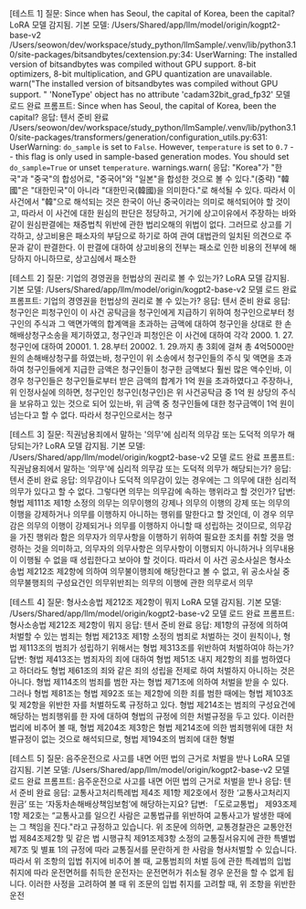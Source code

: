 [테스트 1] 질문: Since when has Seoul, the capital of Korea, been the capital?
LoRA 모델 감지됨. 기본 모델: /Users/Shared/app/llm/model/origin/kogpt2-base-v2
/Users/seowon/dev/workspace/study_python/llmSample/.venv/lib/python3.10/site-packages/bitsandbytes/cextension.py:34: UserWarning: The installed version of bitsandbytes was compiled without GPU support. 8-bit optimizers, 8-bit multiplication, and GPU quantization are unavailable.
  warn("The installed version of bitsandbytes was compiled without GPU support. "
'NoneType' object has no attribute 'cadam32bit_grad_fp32'
모델 로드 완료
프롬프트: Since when has Seoul, the capital of Korea, been the capital?
응답:
텐서 준비 완료
/Users/seowon/dev/workspace/study_python/llmSample/.venv/lib/python3.10/site-packages/transformers/generation/configuration_utils.py:631: UserWarning: `do_sample` is set to `False`. However, `temperature` is set to `0.7` -- this flag is only used in sample-based generation modes. You should set `do_sample=True` or unset `temperature`.
  warnings.warn(
응답: "Korea"가 "한국"과 "중국"의 합성어로, "중국어"와 "일본"을 합성한 것으로 볼 수 있다."(중략) "韓國"은 "대한민국"이 아니라 "대한민국(韓國)을 의미한다."로 해석될 수 있다.
따라서 이 사건에서 "韓"으로 해석되는 것은 한국이 아닌 중국이라는 의미로 해석되어야 할 것이고, 따라서 이 사건에 대한 원심의 판단은 정당하고, 거기에 상고이유에서 주장하는 바와 같이 원심판결에는 채증법칙 위반에 관한 법리오해의 위법이 없다.
그러므로 상고를 기각하고, 상고비용은 패소자의 부담으로 하기로 하여 관여 대법관의 일치된 의견으로 주문과 같이 판결한다.
이 판결에 대하여 상고비용의 전부는 패소로 인한 비용의 전부에 해당하지 아니하므로, 상고심에서 패소한

[테스트 2] 질문: 기업의 경영권을 헌법상의 권리로 볼 수 있는가?
LoRA 모델 감지됨. 기본 모델: /Users/Shared/app/llm/model/origin/kogpt2-base-v2
모델 로드 완료
프롬프트: 기업의 경영권을 헌법상의 권리로 볼 수 있는가?
응답:
텐서 준비 완료
응답: 청구인은 피청구인이 이 사건 공탁금을 청구인에게 지급하기 위하여 청구인으로부터 청구인의 주식과 그 액면가액의 합계액을 초과하는 금액에 대하여 청구인을 상대로 한 손해배상청구소송을 제기하였고, 청구인과 피청인은 이 사건에 대하여 각각 2000. 1. 27. 청구인에 대하여 20001. 1. 28.부터 20002. 1. 29.까지 총 3회에 걸쳐 총 4억5000만 원의 손해배상청구를 하였는바, 청구인이 위 소송에서 청구인들의 주식 및 액면을 초과하여 청구인들에게 지급한 금액은 청구인들이 청구한 금액보다 훨씬 많은 액수인바, 이 경우 청구인들은 청구인들로부터 받은 금액의 합계가 1억 원을 초과하였다고 주장하나, 위 인정사실에 의하면, 청구인인 청구인(청구인)은 위 사건공탁금 중 1억 원 상당의 주식을 보유하고 있는 것으로 되어 있는바, 위 금액 중 청구인들에 대한 청구금액이 1억 원이 넘는다고 할 수 없다.
따라서 청구인으로서는 청구

[테스트 3] 질문: 직권남용죄에서 말하는 '의무'에 심리적 의무감 또는 도덕적 의무가 해당되는가?
LoRA 모델 감지됨. 기본 모델: /Users/Shared/app/llm/model/origin/kogpt2-base-v2
모델 로드 완료
프롬프트: 직권남용죄에서 말하는 '의무'에 심리적 의무감 또는 도덕적 의무가 해당되는가?
응답:
텐서 준비 완료
응답: 의무감이나 도덕적 의무감이 있는 경우에는 그 의무에 대한 심리적 의무가 있다고 할 수 없다.
그렇다면 의무는 의무감에 속하는 행위라고 할 것인가?
답변: 형법 제111조 제1항 소정의 의무는 의무이행의 강제나 의무의 이행의 강제 또는 의무의 이행을 강제하거나 의무를 이행하지 아니하는 행위를 말한다고 할 것인데, 이 경우 의무감은 의무의 이행이 강제되거나 의무를 이행하지 아니할 때 성립하는 것이므로, 의무감을 가진 행위라 함은 의무자가 의무사항을 이행하기 위하여 필요한 조치를 취할 것을 명령하는 것을 의미하고, 의무자의 의무사항은 의무사항이 이행되지 아니하거나 의무내용이 이행될 수 없을 때 성립한다고 보아야 할 것이다.
따라서 이 사건 공소사실은 형사소송법 제212조 제2항에 의하여 의무불이행죄에 해당한다고 볼 수 없고, 위 공소사실 중 의무불행죄의 구성요건인 의무위반죄는 의무의 이행에 관한 의무로서 의무

[테스트 4] 질문: 형사소송법 제212조 제2항이 뭐지
LoRA 모델 감지됨. 기본 모델: /Users/Shared/app/llm/model/origin/kogpt2-base-v2
모델 로드 완료
프롬프트: 형사소송법 제212조 제2항이 뭐지
응답:
텐서 준비 완료
응답: 제1항의 규정에 의하여 처벌할 수 있는 범죄는 형법 제213조 제1항 소정의 범죄로 처벌하는 것이 원칙이나, 형법 제113조의 범죄가 성립하기 위해서는 형법 제313조를 위반하여 처벌하여야 하는가?
답변: 형법 제413조는 범죄자의 죄에 대하여 형법 제51조 내지 제2항의 죄를 범하였다고 하더라도 형법 제61조의 죄와 같은 죄의 성립을 전제로 하여 처벌하지 아니하는 것은 아니다.
형법 제114조의 범죄를 범한 자는 형법 제71조에 의하여 처벌을 받을 수 있다. 그러나 형법 제81조는 형법 제92조 또는 제2항에 의한 죄를 범한 때에는 형법 제103조 및 제2항을 위반한 자를 처벌하도록 규정하고 있다.
형법 제214조는 범죄의 구성요건에 해당하는 범죄행위를 한 자에 대하여 형법의 규정에 의한 처벌규정을 두고 있다.
이러한 법리에 비추어 볼 때, 형법 제204조 제3항은 형법 제214조에 의한 범죄행위에 대한 처벌규정이 없는 것으로 해석되므로, 형법 제194조의 범죄에 대한 형벌

[테스트 5] 질문: 음주운전으로 사고를 내면 어떤 법의 근거로 처벌을 받나
LoRA 모델 감지됨. 기본 모델: /Users/Shared/app/llm/model/origin/kogpt2-base-v2
모델 로드 완료
프롬프트: 음주운전으로 사고를 내면 어떤 법의 근거로 처벌을 받나
응답:
텐서 준비 완료
응답: 교통사고처리특례법 제4조 제1항 제2호에서 정한 ‘교통사고처리지원금’ 또는 ‘자동차손해배상책임보험’에 해당하는지요?
답변: 「도로교통법」 제93조제1항 제2호는 “교통사고를 일으킨 사람은 교통법규를 위반하여 교통사고가 발생한 때에는 그 책임을 진다."라고 규정하고 있습니다.
위 조문에 의하면, 교통경찰관은 교통안전법 제84조제2항 및 같은 법 시행규칙 제91조제3항 소정의 교통질서유지에 관한 특별법 제7조 및 별표 1의 규정에 따라 교통질서를 문란하게 한 사람을 형사처벌할 수 있습니다.
따라서 위 조항의 입법 취지에 비추어 볼 때, 교통범죄의 처벌 등에 관한 특례법의 입법취지에 따라 운전면허를 취득한 운전자는 운전면허가 취소될 경우 운전을 할 수 없게 됩니다.
이러한 사정을 고려하여 볼 때 위 조문의 입법 취지를 고려할 때, 위 조항을 위반한 운전
